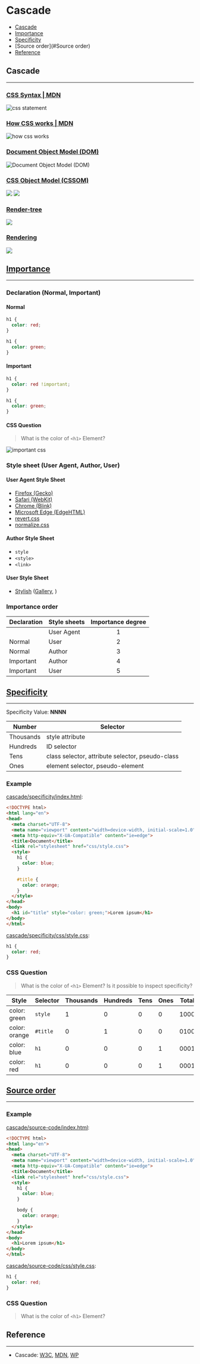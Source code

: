 # Cascade

* [Cascade](#Cascade)
* [Importance](#Importance)
* [Specificity](#Specificity)
* [Source order](#Source order)
* [Reference](#Reference)

## Cascade
---

### [CSS Syntax \| MDN](https://developer.mozilla.org/en-US/docs/Web/CSS/Syntax)

![css statement](https://developer.mozilla.org/@api/deki/files/6168/=css_syntax_-_statements_Venn_diag.png)<br>

### [How CSS works \| MDN](https://developer.mozilla.org/en-US/docs/Learn/CSS/Introduction_to_CSS/How_CSS_works)

![how css works](https://mdn.mozillademos.org/files/11781/rendering.svg)

### [Document Object Model (DOM)](https://developers.google.com/web/fundamentals/performance/critical-rendering-path/constructing-the-object-model#document_object_model_dom)

![Document Object Model (DOM)](https://developers.google.com/web/fundamentals/performance/critical-rendering-path/images/full-process.png)

### [CSS Object Model (CSSOM)](https://developers.google.com/web/fundamentals/performance/critical-rendering-path/constructing-the-object-model#css_object_model_cssom)

![](https://developers.google.com/web/fundamentals/performance/critical-rendering-path/images/cssom-construction.png)
![](https://developers.google.com/web/fundamentals/performance/critical-rendering-path/images/cssom-tree.png)

### [Render-tree](https://developers.google.com/web/fundamentals/performance/critical-rendering-path/render-tree-construction)
![](https://developers.google.com/web/fundamentals/performance/critical-rendering-path/images/render-tree-construction.png)

### [Rendering](https://developers.google.com/web/fundamentals/performance/rendering/)

![](https://developers.google.com/web/fundamentals/performance/rendering/images/intro/frame-full.jpg)

## [Importance](https://developer.mozilla.org/en-US/docs/Learn/CSS/Introduction_to_CSS/Cascade_and_inheritance#Importance)
---

### Declaration (Normal, Important)

#### Normal

```css
h1 {
  color: red;
}

h1 {
  color: green;
}
```

#### Important

```css
h1 {
  color: red !important;
}

h1 {
  color: green;
}
```

#### CSS Question

> What is the color of `<h1>` Element?

![important css](https://memeexplorer.com/cache/846.jpg)

### Style sheet (User Agent, Author, User)

#### User Agent Style Sheet

* [Firefox (Gecko)](https://dxr.mozilla.org/mozilla-central/source/layout/style/res/html.css)
* [Safari (WebKit)](https://trac.webkit.org/browser/trunk/Source/WebCore/css/html.css)
* [Chrome (Blink)](https://chromium.googlesource.com/chromium/blink/+/master/Source/core/css/html.css)
* [Microsoft Edge (EdgeHTML)](https://gist.github.com/jonathantneal/abc52743caa0a019d359ec4ba2ce965b)
* [revert.css](https://github.com/sw4/revert.css)
* [normalize.css](https://necolas.github.io/normalize.css/)

#### Author Style Sheet

* `style`
* `<style>`
* `<link>`

#### User Style Sheet

* [Stylish](https://chrome.google.com/webstore/detail/stylish/fjnbnpbmkenffdnngjfgmeleoegfcffe?hl=en) ([Gallery](http://userstyles.org/), )

### Importance order

| Declaration | Style sheets | Importance degree |
|-|-|:-:|
| | User Agent | 1 |
| Normal | User | 2 |
| Normal | Author | 3 |
| Important | Author | 4 |
| Important | User | 5 |

## [Specificity](https://developer.mozilla.org/en-US/docs/Learn/CSS/Introduction_to_CSS/Cascade_and_inheritance#Specificity)
---

Specificity Value: **NNNN**

| Number |	Selector |
|-|-|
| Thousands |	style attribute |
| Hundreds | ID selector |
| Tens | class selector, attribute selector, pseudo-class  |
| Ones | element selector, pseudo-element |

### Example

[cascade/specificity/index.html](cascade/specificity/index.html):
```html
<!DOCTYPE html>
<html lang="en">
<head>
  <meta charset="UTF-8">
  <meta name="viewport" content="width=device-width, initial-scale=1.0">
  <meta http-equiv="X-UA-Compatible" content="ie=edge">
  <title>Document</title>
  <link rel="stylesheet" href="css/style.css">
  <style>
    h1 {
      color: blue;
    }

    #title {
      color: orange;
    }
  </style>
</head>
<body>
  <h1 id="title" style="color: green;">Lorem ipsum</h1>
</body>
</html>
```

[cascade/specificity/css/style.css](cascade/specificity/css/style.css):
```css
h1 {
  color: red;
}
```

### CSS Question

> What is the color of `<h1>` Element?
> Is it possible to inspect specificity?

| Style	| Selector | Thousands | Hundreds | Tens | Ones | Total |
|-|-|-|-|-|-|-|
| color: green | `style` | 1 | 0 | 0 | 0 | 1000 |
| color: orange | `#title` | 0 | 1 | 0 | 0 | 0100 |
| color: blue | `h1` | 0 | 0 | 0 | 1 | 0001 |
| color: red | `h1` | 0 | 0 | 0 | 1 | 0001 |

## [Source order](https://developer.mozilla.org/en-US/docs/Learn/CSS/Introduction_to_CSS/Cascade_and_inheritance#Source_order)
---

### Example 

[cascade/source-code/index.html](cascade/source-code/index.html):
```html
<!DOCTYPE html>
<html lang="en">
<head>
  <meta charset="UTF-8">
  <meta name="viewport" content="width=device-width, initial-scale=1.0">
  <meta http-equiv="X-UA-Compatible" content="ie=edge">
  <title>Document</title>
  <link rel="stylesheet" href="css/style.css">
  <style>
    h1 {
      color: blue;
    }

    body {
      color: orange;
    }
  </style>
</head>
<body>
  <h1>Lorem ipsum</h1>
</body>
</html>
```

[cascade/source-code/css/style.css](cascade/source-code/css/style.css):
```css
h1 {
  color: red;
}
```

### CSS Question

> What is the color of `<h1>` Element?

## Reference
---

* Cascade: [W3C](https://www.w3.org/TR/CSS22/cascade.html), [MDN](https://developer.mozilla.org/en-US/docs/Learn/CSS/Introduction_to_CSS/Cascade_and_inheritance), [WP](https://docs.webplatform.org/wiki/tutorials/inheritance_and_cascade)